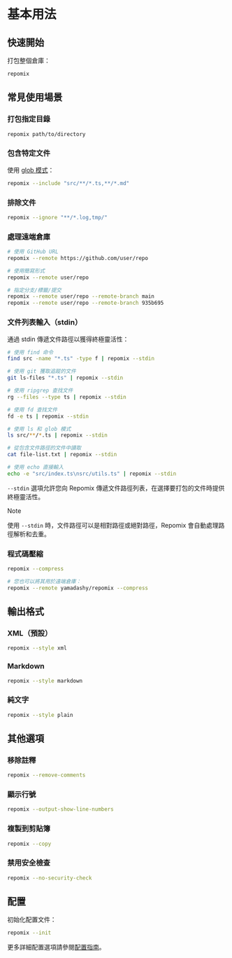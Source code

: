# 基本用法

## 快速開始

打包整個倉庫：
```bash
repomix
```

## 常見使用場景

### 打包指定目錄
```bash
repomix path/to/directory
```

### 包含特定文件
使用 [glob 模式](https://github.com/mrmlnc/fast-glob?tab=readme-ov-file#pattern-syntax)：
```bash
repomix --include "src/**/*.ts,**/*.md"
```

### 排除文件
```bash
repomix --ignore "**/*.log,tmp/"
```

### 處理遠端倉庫
```bash
# 使用 GitHub URL
repomix --remote https://github.com/user/repo

# 使用簡寫形式
repomix --remote user/repo

# 指定分支/標籤/提交
repomix --remote user/repo --remote-branch main
repomix --remote user/repo --remote-branch 935b695
```

### 文件列表輸入（stdin）

通過 stdin 傳遞文件路徑以獲得終極靈活性：

```bash
# 使用 find 命令
find src -name "*.ts" -type f | repomix --stdin

# 使用 git 獲取追蹤的文件
git ls-files "*.ts" | repomix --stdin

# 使用 ripgrep 查找文件
rg --files --type ts | repomix --stdin

# 使用 fd 查找文件
fd -e ts | repomix --stdin

# 使用 ls 和 glob 模式
ls src/**/*.ts | repomix --stdin

# 從包含文件路徑的文件中讀取
cat file-list.txt | repomix --stdin

# 使用 echo 直接輸入
echo -e "src/index.ts\nsrc/utils.ts" | repomix --stdin
```

`--stdin` 選項允許您向 Repomix 傳遞文件路徑列表，在選擇要打包的文件時提供終極靈活性。

> [!NOTE]
> 使用 `--stdin` 時，文件路徑可以是相對路徑或絕對路徑，Repomix 會自動處理路徑解析和去重。

### 程式碼壓縮

```bash
repomix --compress

# 您也可以將其用於遠端倉庫：
repomix --remote yamadashy/repomix --compress
```

## 輸出格式

### XML（預設）
```bash
repomix --style xml
```

### Markdown
```bash
repomix --style markdown
```

### 純文字
```bash
repomix --style plain
```

## 其他選項

### 移除註釋
```bash
repomix --remove-comments
```

### 顯示行號
```bash
repomix --output-show-line-numbers
```

### 複製到剪貼簿
```bash
repomix --copy
```

### 禁用安全檢查
```bash
repomix --no-security-check
```

## 配置

初始化配置文件：
```bash
repomix --init
```

更多詳細配置選項請參閱[配置指南](/zh-tw/guide/configuration)。
